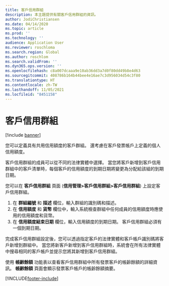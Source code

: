```yaml
---
title: 客戶信用群組
description: 本主題提供有關客戶信用群組的資訊。
author: JodiChristiansen
ms.date: 04/14/2020
ms.topic: article
ms.prod: ''
ms.technology: ''
audience: Application User
ms.reviewer: roschloma
ms.search.region: Global
ms.author: roschlom
ms.search.validFrom: ''
ms.dyn365.ops.version: ''
ms.openlocfilehash: c8a007dcaaa9e10ab36dd3a7d0f80dd49b8e4d63
ms.sourcegitcommit: 408786b164b44bee4e16ae7c3d956034d54c3f80
ms.translationtype: HT
ms.contentlocale: zh-TW
ms.lasthandoff: 11/05/2021
ms.locfileid: "8451158"
---
```

# <a name="customer-credit-groups"></a>客戶信用群組

[!include [banner](../includes/banner.md)]

您可以定義具有共用信用額度的客戶群組。 還考慮在客戶發票帳戶上定義的個人信用額度。

客戶信用群組的成員可以從不同的法律實體中選擇。 當您將客戶新增到客戶信用群組中的客戶清單時，每個客戶的信用額度的到期日期將變更為分配給該組的到期日期。

您可以在 **客戶信用群組** 頁面 (**信用管理\>客戶信用群組\>客戶信用群組**) 上設定客戶信用群組。

1. 在 **群組編號** 和 **描述** 欄位，輸入群組的識別碼和描述。
2. 在 **信用額度** 和 **貨幣** 欄位中，輸入系統檢查群組中任何成員的信用額度時應使用的信用額度和貨幣。
3. 在 **信用額度結束日期** 欄位，輸入信用額度的到期日期。 客戶信用群組必須有一個到期日期。

完成客戶信用群組設定後，您可以透過指定客戶的法律實體和客戶帳戶識別碼將客戶新增到群組中。 當您將新客戶新增到客戶信用群組時，系統會在所有法律實體中搜尋相同的客戶帳戶並提示您將其新增到客戶信用群組。

使用 **帳齡餘額** 功能表以查看客戶信用群組中所有發票客戶的帳齡餘額的詳細資訊。 **帳齡餘額** 頁面會顯示發票客戶帳戶的帳齡餘額摘要。


[!INCLUDE[footer-include](../../includes/footer-banner.md)]
